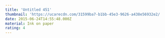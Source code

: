 ```yaml
---
title: 'Untitled 451'
thumbnail: 'https://ucarecdn.com/31599ba7-b1bb-45e3-9626-a438e56932e2/'
date: 2015-06-24T14:55:48.000Z
material: Ink on paper
rating: 4
---
```

